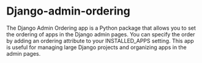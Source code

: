 
# Django-admin-ordering

The Django Admin Ordering app is a Python package that allows you to set the ordering of apps in the Django admin pages. You can specify the order by adding an ordering attribute to your INSTALLED_APPS setting. This app is useful for managing large Django projects and organizing apps in the admin pages.

